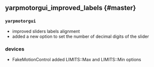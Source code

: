 yarpmotorgui_improved_labels {#master}
-----------

### `yarpmotorgui`

* improved sliders labels alignment
* added a new option to set the number of decimal digits of the slider

### devices

* FakeMotionControl added LIMITS::Max and LIMITS::Min options

